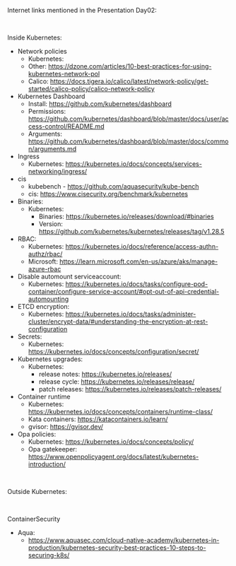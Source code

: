 Internet links mentioned in the Presentation Day02:

<br>

Inside Kubernetes:
- Network policies
    - Kubernetes: 
    - Other: https://dzone.com/articles/10-best-practices-for-using-kubernetes-network-pol
    - Calico: https://docs.tigera.io/calico/latest/network-policy/get-started/calico-policy/calico-network-policy
- Kubernetes Dashboard
    - Install: https://github.com/kubernetes/dashboard
    - Permissions: https://github.com/kubernetes/dashboard/blob/master/docs/user/access-control/README.md
    - Arguments: https://github.com/kubernetes/dashboard/blob/master/docs/common/arguments.md
- Ingress
    - Kubernetes: https://kubernetes.io/docs/concepts/services-networking/ingress/
- cis
    - kubebench - https://github.com/aquasecurity/kube-bench
    - cis: https://www.cisecurity.org/benchmark/kubernetes
- Binaries:
    - Kubernetes: 
        - Binaries: https://kubernetes.io/releases/download/#binaries
        - Version: https://github.com/kubernetes/kubernetes/releases/tag/v1.28.5
- RBAC:
    - Kubernetes: https://kubernetes.io/docs/reference/access-authn-authz/rbac/
    - Microsoft: https://learn.microsoft.com/en-us/azure/aks/manage-azure-rbac
- Disable automount serviceaccount:
    - Kubernetes: https://kubernetes.io/docs/tasks/configure-pod-container/configure-service-account/#opt-out-of-api-credential-automounting
- ETCD encryption:
    - Kubernetes: https://kubernetes.io/docs/tasks/administer-cluster/encrypt-data/#understanding-the-encryption-at-rest-configuration
- Secrets: 
    - Kubernetes: https://kubernetes.io/docs/concepts/configuration/secret/
- Kubernetes upgrades:
    - Kubernetes: 
        - release notes: https://kubernetes.io/releases/
        - release cycle: https://kubernetes.io/releases/release/
        - patch releases: https://kubernetes.io/releases/patch-releases/
- Container runtime
    - Kubernetes: https://kubernetes.io/docs/concepts/containers/runtime-class/
    - Kata containers: https://katacontainers.io/learn/
    - gvisor: https://gvisor.dev/
- Opa policies:
    - Kubernetes: https://kubernetes.io/docs/concepts/policy/
    - Opa gatekeeper: https://www.openpolicyagent.org/docs/latest/kubernetes-introduction/

<br>

Outside Kubernetes:


<br>

ContainerSecurity
- Aqua: 
    - https://www.aquasec.com/cloud-native-academy/kubernetes-in-production/kubernetes-security-best-practices-10-steps-to-securing-k8s/
